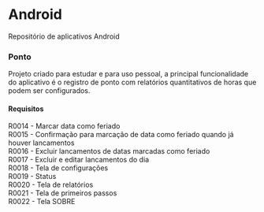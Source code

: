 # Android
Repositório de aplicativos Android

### Ponto
Projeto criado para estudar e para uso pessoal, a principal funcionalidade do aplicativo é o registro de ponto com relatórios quantitativos de horas que podem ser configurados.

#### Requisitos

R0014 - Marcar data como feriado  
R0015 - Confirmação para marcação de data como feriado quando já houver lancamentos  
R0016 - Excluir lancamentos de datas marcadas como feriado  
R0017 - Excluir e editar lancamentos do dia  
R0018 - Tela de configurações  
R0019 - Status  
R0020 - Tela de relatórios  
R0021 - Tela de primeiros passos  
R0022 - Tela SOBRE  
